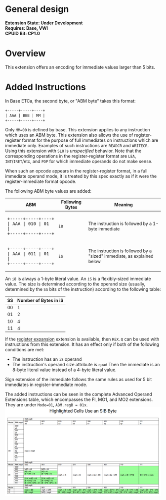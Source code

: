 # General design

**Extension State: Under Development**  
**Requires: Base, VWI**  
**CPUID Bit: CP1.0**

# Overview

This extension offers an encoding for immediate values larger than 5 bits.

# Added Instructions

In Base ETCa, the second byte, or "ABM byte" takes this format:
```
+-----+-----+----+
| AAA | BBB | MM |
+-----+-----+----+
```

Only `MM=00` is defined by base. This extension applies to any instruction which uses an ABM byte. This extension also allows the use of register-register format for the purpose of
full immediates on instructions which are immediate only. Examples of such instructions are `READCR` and `WRITECR`. Using this extension with `SLO` is _unspecified_ behavior.
Note that the corresponding operations in the register-register format are `LEA`, `INT`/`IRET`/etc, and `POP` for which immediate operands do not make sense.

When such an opcode appears in the register-register format, in a full immediate operand mode, it is treated
by this spec exactly as if it were the register-immediate format opcode.

The following ABM byte values are added:

| ABM | Following Bytes | Meaning |
|-----|-----------------|---------|
| <pre>+-----+-----+----+<br>\| AAA \| 010 \| 01 \|<br>+-----+-----+----+</pre> | `i8` | The instruction is followed by a 1-byte immediate |
| <pre>+-----+-----+----+<br>\| AAA \| 011 \| 01 \|<br>+-----+-----+----+</pre> | `iS` | The instruction is followed by a "sized" immediate, as explained below |

An `i8` is always a 1-byte literal value. An `iS` is a flexibly-sized immediate value. The size is determined
according to the operand size (usually, determined by the `SS` bits of the instruction) according to
the following table:

| SS | Number of Bytes in iS |
|----|-----------------------|
| 00 | 1 |
| 01 | 2 |
| 10 | 4 |
| 11 | 4 |

If the [register expansion](../expanded-registers/README.md) extension is available, then `REX.Q` can be used with instructions from this
extension. It has an effect only if both of the following conditions are met:
  - The instruction has an `iS` operand
  - The instruction's operand size attribute is `quad`
Then the immediate is an 8-byte literal value instead of a 4-byte literal value.

Sign extension of the immediate follows the same rules as used for 5 bit immediates in register-immediate mode.

The added instructions can be seen in the complete Advanced Operand Extensions table, which encompasses the FI, MO1, and MO2 extensions. They are under `Mode=01`, `ABM.regB = 01x`.
![AOE Table](../etca_aoe_table.png)
